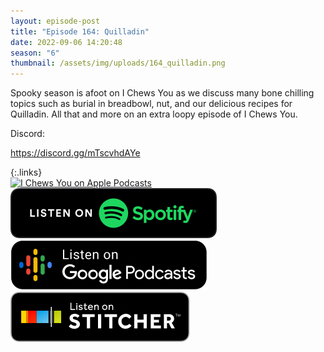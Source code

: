 ```yaml
---
layout: episode-post
title: "Episode 164: Quilladin"
date: 2022-09-06 14:20:48
season: "6"
thumbnail: /assets/img/uploads/164_quilladin.png
---
```

Spooky season is afoot on I Chews You as we discuss many bone chilling topics such as burial in breadbowl, nut, and our delicious recipes for Quilladin. All that and more on an extra loopy episode of I Chews You.

Discord: 

<https://discord.gg/mTscvhdAYe>

{:.links}  
[![I Chews You on Apple Podcasts](https://linkmaker.itunes.apple.com/en-us/badge-lrg.svg?releaseDate=2019-04-16T00:00:00Z&kind=podcast&bubble=podcasts)](https://podcasts.apple.com/us/podcast/164-quilladin/id1455409177?i=1000578545525)  [![I Chews You on Spotify](/assets/img/uploads/spotify-badge-button.svg)](https://open.spotify.com/episode/2vChJPhq9ChySsf6UFBpkM?si=k4l6SslnQAaZi3o5h2NgSw)  [![I Chews You on Google Podcasts](/assets/img/uploads/google-podcasts-badge-button.svg)](https://podcasts.google.com/feed/aHR0cDovL2ZlZWRzLmxpYnN5bi5jb20vMTY4ODIxL3Jzcw/episode/NDY5MTMzYzQtNGE4ZC00N2IxLWFiZjEtNzQ2ZDcxZDYwMTk1?sa=X&ved=0CAUQkfYCahcKEwiQwuGLy4P6AhUAAAAAHQAAAAAQAQ)  [![I Chews You on Stitcher](/assets/img/uploads/stitcher-badge-button.svg)](https://www.stitcher.com/show/i-chews-you/episode/164-quilladin-206472083)